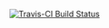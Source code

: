 [![Travis-CI Build Status](https://travis-ci.org/jmmark/QuakeCoursera.svg?branch=master)](https://travis-ci.org/jmmark/QuakeCoursera)
